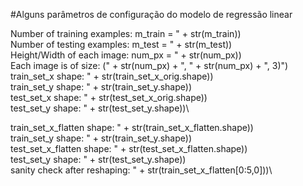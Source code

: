 
#Alguns parâmetros de configuração do modelo de regressão linear

Number of training examples: m_train = " + str(m_train))\
Number of testing examples: m_test = " + str(m_test))\
Height/Width of each image: num_px = " + str(num_px))\
Each image is of size: (" + str(num_px) + ", " + str(num_px) + ", 3)")\
train_set_x shape: " + str(train_set_x_orig.shape))\
train_set_y shape: " + str(train_set_y.shape))\
test_set_x shape: " + str(test_set_x_orig.shape))\
test_set_y shape: " + str(test_set_y.shape))\


train_set_x_flatten shape: " + str(train_set_x_flatten.shape))\
train_set_y shape: " + str(train_set_y.shape))\
test_set_x_flatten shape: " + str(test_set_x_flatten.shape))\
test_set_y shape: " + str(test_set_y.shape))\
sanity check after reshaping: " + str(train_set_x_flatten[0:5,0]))\
